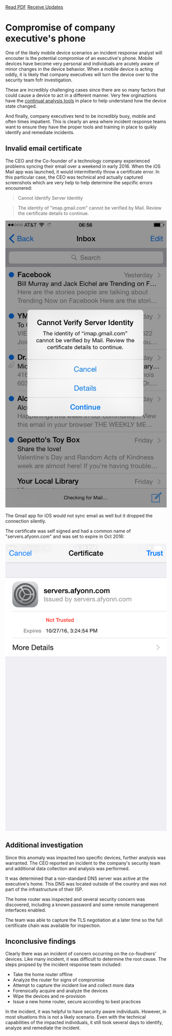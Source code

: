 <div class="cta-banner">
  <a class="cta-banner-pdf" href="https://info.nowsecure.com/IRforAndroidandiOS_PDFRequest.html">Read PDF<i class="fa fa-file-pdf-o"></i></a>
  <a class="cta-banner-update" href="https://info.nowsecure.com/IRforAndroidandiOS_Updates.html">Receive Updates<i class="fa fa-bell-o"></i></a>
</div>

# Compromise of company executive's phone
One of the likely mobile device scenarios an incident response analyst will encouter is the potential compromise of an executive's phone. Mobile devices have become very personal and individuals are acutely aware of minor changes in the device behavior. When a mobile device is acting oddly, it is likely that company executives will turn the device over to the security team fofr investigation.

These are incredibly challenging cases since there are so many factors that could cause a device to act in a different manner. Very few orginaztions have the [continual analysis tools](../tools/mobile-ir-tool-categories.md) in place to help understand how the device state changed.

And finally, company executives tend to be incredibly busy, mobile and often times impatient. This is clearly an area where incident response teams want to ensure they have the proper tools and training in place to quikly identify and remediate incidents.

## Invalid email certificate
The CEO and the Co-founder of a technology company experienced problems syncing their email over a weekend in early 2016. When the iOS Mail app was launched, it would intermittently throw a certificate error. In this particular case, the CEO was technical and actually captured screenshots which are very help to help determine the sepcific errors encounered:

>Cannot Identify Server Identity

>The identity of "imap.gmail.com" cannot be verified by Mail. Review the certificate details to continue.

![Certificate Error on iOS Mail](../assets/iOS-Mail-Certificate-Error.jpg)

The Gmail app for iOS would not sync email as well but it dropped the connection silently.

The certificate was self signed and had a common name of "servers.afyonn.com" and was set to expire in Oct 2016:

![Self Signed Certificate presented to iOS Mail](../assets/servers-afyonn-com-certificate-error.png)

## Additional investigation
Since this anomaly was impacted two specific devices, further analysis was warranted. The CEO reported an incident to the company's security team and additional data collection and analysis was performed.

It was determined that a non-standard DNS server was active at the executive's home. This DNS was located outside of the country and was not part of the infrastructure of their ISP.

The home router was inspected and several security concern was discovered, including a known password and some remote management interfaces enabled.

The team was able to capture the TLS negotiation at a later time so the full certificate chain was available for inspection.

## Inconclusive findings
Clearly there was an incident of concern occurring on the co-foudners' devices. Like many incident, it was difficult to determine the root cause. The steps propsed by the incident response team included:

* Take the home router offline
* Analyze the router for signs of compromise
* Attempt to capture the incident live and collect more data
* Forensically acquire and analyze the devices
* Wipe the devices and re-provision
* Issue a new home router, secure according to best practices

In the incident, it was helpful to have security aware individuals. However, in most situations this is not a likely scenario. Even with the technical capabilities of the impacted individuals, it still took several days to identify, analyze and remediate the incident.

